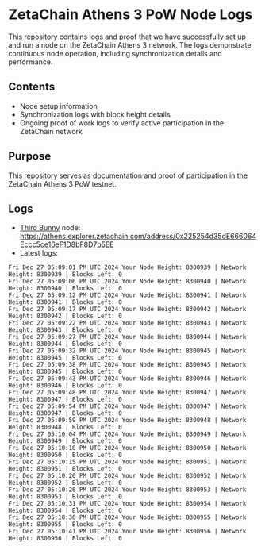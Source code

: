 # ZetaChain Athens 3 PoW Node Logs
This repository contains logs and proof that we have successfully set up and run a node on the ZetaChain Athens 3 network. The logs demonstrate continuous node operation, including synchronization details and performance.

## Contents
- Node setup information
- Synchronization logs with block height details
- Ongoing proof of work logs to verify active participation in the ZetaChain network

## Purpose
This repository serves as documentation and proof of participation in the ZetaChain Athens 3 PoW testnet.

## Logs

- [Third Bunny](https://thirdbunny.xyz/) node: https://athens.explorer.zetachain.com/address/0x225254d35dE666064Eccc5ce16eF1D8bF8D7b5EE
- Latest logs:
```
Fri Dec 27 05:09:01 PM UTC 2024 Your Node Height: 8300939 | Network Height: 8300939 | Blocks Left: 0
Fri Dec 27 05:09:06 PM UTC 2024 Your Node Height: 8300940 | Network Height: 8300940 | Blocks Left: 0
Fri Dec 27 05:09:12 PM UTC 2024 Your Node Height: 8300941 | Network Height: 8300941 | Blocks Left: 0
Fri Dec 27 05:09:17 PM UTC 2024 Your Node Height: 8300942 | Network Height: 8300942 | Blocks Left: 0
Fri Dec 27 05:09:22 PM UTC 2024 Your Node Height: 8300943 | Network Height: 8300943 | Blocks Left: 0
Fri Dec 27 05:09:27 PM UTC 2024 Your Node Height: 8300944 | Network Height: 8300944 | Blocks Left: 0
Fri Dec 27 05:09:32 PM UTC 2024 Your Node Height: 8300945 | Network Height: 8300945 | Blocks Left: 0
Fri Dec 27 05:09:38 PM UTC 2024 Your Node Height: 8300945 | Network Height: 8300945 | Blocks Left: 0
Fri Dec 27 05:09:43 PM UTC 2024 Your Node Height: 8300946 | Network Height: 8300946 | Blocks Left: 0
Fri Dec 27 05:09:48 PM UTC 2024 Your Node Height: 8300947 | Network Height: 8300947 | Blocks Left: 0
Fri Dec 27 05:09:54 PM UTC 2024 Your Node Height: 8300947 | Network Height: 8300947 | Blocks Left: 0
Fri Dec 27 05:09:59 PM UTC 2024 Your Node Height: 8300948 | Network Height: 8300948 | Blocks Left: 0
Fri Dec 27 05:10:04 PM UTC 2024 Your Node Height: 8300949 | Network Height: 8300949 | Blocks Left: 0
Fri Dec 27 05:10:10 PM UTC 2024 Your Node Height: 8300950 | Network Height: 8300950 | Blocks Left: 0
Fri Dec 27 05:10:15 PM UTC 2024 Your Node Height: 8300951 | Network Height: 8300951 | Blocks Left: 0
Fri Dec 27 05:10:20 PM UTC 2024 Your Node Height: 8300952 | Network Height: 8300952 | Blocks Left: 0
Fri Dec 27 05:10:26 PM UTC 2024 Your Node Height: 8300953 | Network Height: 8300953 | Blocks Left: 0
Fri Dec 27 05:10:31 PM UTC 2024 Your Node Height: 8300954 | Network Height: 8300954 | Blocks Left: 0
Fri Dec 27 05:10:36 PM UTC 2024 Your Node Height: 8300955 | Network Height: 8300955 | Blocks Left: 0
Fri Dec 27 05:10:41 PM UTC 2024 Your Node Height: 8300956 | Network Height: 8300956 | Blocks Left: 0
```
